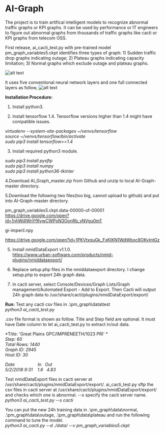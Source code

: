 # AI-Graph
The project is to train artifical intelligent models to recognize abnormal traffic graphs or KPI graphs. It can be used by performance or IT engineers to figure out abnormal graphs from thousands of traffic graphs like cacti or KPI graphs from telecom OSS.

First release, ai_cacti_test.py with pre-trained model pm_graph_variables5.ckpt identifies three types of graph: 1) Sudden traffic drop graphs indicating outage; 2) Plateau graphs indicating capacity limitation; 3) Normal graphs which exclude outage and plateau graphs.<br />

![alt text](https://raw.githubusercontent.com/bryandu/AI-Graph/master/abnormal_graphs.png)
        
It uses five conventional neural network layers and one full connected layers as follow,
![alt text](https://raw.githubusercontent.com/bryandu/AI-Graph/master/pm_graph_model.png)


**Installation Procedure:**<br />
1. Install python3.

2. Install tensorflow 1.4. Tensorflow versions higher than 1.4 might have compatible issues.

*virtualenv --system-site-packages ~/venvs/tensorflow*<br />
*source ~/venvs/tensorflow/bin/activate*<br />
*sudo pip3 install tensorflow==1.4*<br />

3. Install required python3 module.

*sudo pip3 install pysftp<br />
sudo pip3 install numpy<br />
sudo pip3 install python36-tkinter*<br />

4.Download AI_Graph_master.zip from Github and unzip to local AI-Graph-master directory.

5.Download the following two files(too big, cannot upload to github) and put into AI-Graph-master directory.

pm_graph_variables5.ckpt.data-00000-of-00001<br />
https://drive.google.com/open?id=1nhWdIWnYf6ywCWPpN3OonRb_yNVgu0mT

gi-imperil.npy<br />

https://drive.google.com/open?id=1PKVtxquGk_FxKIKN1WdWboc8OKvIntGz

5. Install nmidDataExport v1.1.0. <br />
https://www.urban-software.com/products/nmid-plugins/nmiddataexport/

6. Replace setup.php files in the nmiddataexport directory. I change setup.php to export 24h graph data. 

7. In cacti server, select Console/Devices/Graph Lists/Graph management/Automated Export - Add to Export.
Then Cacti will output 24h graph data to /usr/share/cacti/plugins/nmidDataExport/export/

**Run:**
Test any cacti csv files in .\pm_graph\data\test<br />
*python3 ai_cacti_test.py*

.csv file format is shown as follow. Title and Step field are optional. It must have Date column to let ai_cacti_test.py to extract in/out data.<br />

*Title:	'Great Plains GPC/IMPRENEETH/1023 PRI'	*<br />
*Step:	60*<br />
*Total Rows:	1440*<br />
*Graph ID:	2945*<br />
*Host ID:	30*<br />
		
*Date &nbsp;&nbsp;&nbsp;&nbsp;&nbsp;&nbsp;&nbsp;&nbsp;&nbsp;&nbsp;&nbsp;&nbsp;&nbsp;&nbsp;&nbsp;&nbsp;&nbsp; In &nbsp; Out*<br />
*5/2/2018 9:31 &nbsp;&nbsp; 1.6 &nbsp; 4.83*<br />

Test nmidDataExport files in cacti server at /usr/share/cacti/plugins/nmidDataExport/export/. ai_cacti_test.py sftp the csv files in cacti server at /usr/share/cacti/plugins/nmidDataExport/export/ and checks which one is abnormal.
--s specify the cacti server name.<br />
*python3 ai_cacti_test.py --s cacti*

You can put the new 24h training data in .\pm_graph\data\normal, .\pm_graph\data\outage, .\pm_graph\data\plateau and run the following command to tune the model.<br />
*python3 ai_cacti.py --d ./data/ --v pm_graph_variables5.ckpt*
